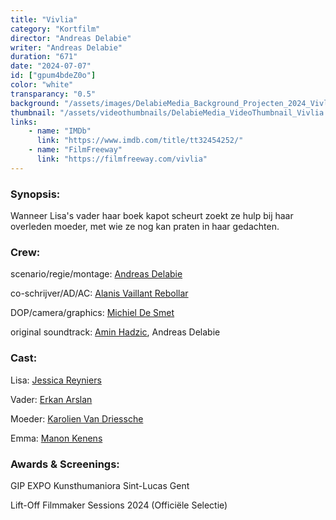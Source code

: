 ```yaml
---
title: "Vivlia"
category: "Kortfilm"
director: "Andreas Delabie"
writer: "Andreas Delabie"
duration: "671"
date: "2024-07-07"
id: ["gpum4bdeZ0o"]
color: "white"
transparancy: "0.5"
background: "/assets/images/DelabieMedia_Background_Projecten_2024_Vivlia.webp"
thumbnail: "/assets/videothumbnails/DelabieMedia_VideoThumbnail_Vivlia.webp"
links:
    - name: "IMDb"
      link: "https://www.imdb.com/title/tt32454252/"
    - name: "FilmFreeway"
      link: "https://filmfreeway.com/vivlia"
---
```


### Synopsis:
Wanneer Lisa's vader haar boek kapot scheurt zoekt ze hulp bij haar overleden moeder, met wie ze nog kan praten in haar gedachten.

### Crew:
scenario/regie/montage: [Andreas Delabie](https://www.instagram.com/andreas_delabie/)

co-schrijver/AD/AC: [Alanis Vaillant Rebollar](https://www.instagram.com/alanis_vr/)

DOP/camera/graphics: [Michiel De Smet](https://www.instagram.com/michiel.d.s.m/)

original soundtrack: [Amin Hadzic](https://www.instagram.com/aminhdzc/), Andreas Delabie

### Cast:
Lisa: [Jessica Reyniers](https://www.instagram.com/jessica.reyniers/)

Vader: [Erkan Arslan](https://www.instagram.com/erkan111arslan/)

Moeder: [Karolien Van Driessche](https://www.facebook.com/karolien.vandriessche1/)

Emma: [Manon Kenens](https://www.instagram.com/manon_kenens/)

### Awards & Screenings:
GIP EXPO Kunsthumaniora Sint-Lucas Gent

Lift-Off Filmmaker Sessions 2024 (Officiële Selectie)